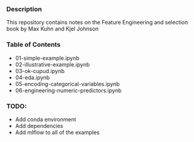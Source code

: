 ### Description

This repository contains notes on the Feature Engineering and selection book by
Max Kuhn and Kjel Johnson

### Table of Contents

* 01-simple-example.ipynb
* 02-illustrative-example.ipynb
* 03-ok-cupud.ipynb
* 04-eda.ipynb
* 05-encoding-categorical-variables.ipynb
* 06-engineering-numeric-predictors.ipynb


### TODO:

* Add conda environment
* Add dependencies
* Add mlflow to all of the examples

